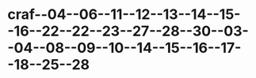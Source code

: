 # craf--04--06--11--12--13--14--15--16--22--22--23--27--28--30--03--04--08--09--10--14--15--16--17--18--25--28
